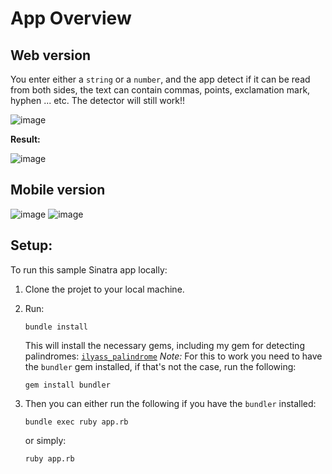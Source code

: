 # App Overview
## Web version
You enter either a `string` or a `number`, and the app detect if it can be read from both sides, the text can contain commas, points, exclamation mark, hyphen ... etc. The detector will still work!!

![image](https://github.com/user-attachments/assets/e5d9f22c-f580-443e-9f94-f9667c735af5)

**Result:**

![image](https://github.com/user-attachments/assets/8e44fad1-a71b-4764-853d-99d42c6db384)
## Mobile version

![image](https://github.com/user-attachments/assets/62dd5bd5-9128-476b-98b6-82c6c5be1908)
![image](https://github.com/user-attachments/assets/7d6bc82f-2c29-48e6-b0b3-a9734ee6fcbf)



## Setup:
To run this sample Sinatra app locally:
1. Clone the projet to your local machine.
2. Run:
   
     ```
     bundle install
     ```
     This will install the necessary gems, including my gem for detecting palindromes: [`ilyass_palindrome`](https://rubygems.org/gems/ilyass_palindrome)
     _Note:_ For this to work you need to have the `bundler` gem installed, if that's not the case, run the following:
     ```
     gem install bundler
      ```
4. Then you can either run the following if you have the `bundler` installed:
     
     ```
     bundle exec ruby app.rb
     ```
     or simply:
     ```
     ruby app.rb
     ```
     

